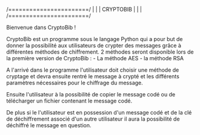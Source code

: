 /=======================/
|                       |
|       CRYPTOBIB       |
|                       |
/=======================/

Bienvenue dans CryptoBib !

CryptoBib est un programme sous le langage Python qui a pour but de donner
la possibilité aux utilisateurs de crypter des messages grâce à différentes 
méthodes de chiffrement. 2 méthodes seront disponible lors de la première 
version de CryptoBib :
    - La méthode AES
    - la méthode RSA

A l'arrivé dans le programme l'utilisateur doit choisir une méthode de cryptage
et devra ensuite rentré le message à crypté et les différents paramètres 
nécessaires pour le chiffrage du message.

Ensuite l'utilisateur à la possibilité de copier le message codé ou de télécharger
un fichier contenant le message codé.

De plus si le l'utilisateur est en possession d'un message codé et de la clé 
de déchiffrement associé d'un autre utilisateur il aura la possibilité de déchiffré 
le message en question.
